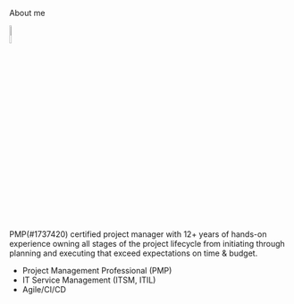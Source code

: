 About me

<img src="https://user-images.githubusercontent.com/79688638/199176838-fc068870-7ef3-4e00-84e8-57bf2c23a783.png" width="9%" alt="">



PMP(#1737420) certified project manager with 12+ years of hands-on experience owning all stages of the project lifecycle from initiating through planning and executing that exceed expectations on time & budget.

- Project Management Professional (PMP)
- IT Service Management (ITSM, ITIL)
- Agile/CI/CD 
